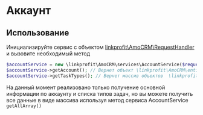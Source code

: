# Аккаунт

## Использование
Инициализируйте сервис с объектом [linkprofit\AmoCRM\RequestHandler](/docs/request.md) и вызовите необходимый метод

```php
$accountService = new \linkprofit\AmoCRM\services\AccountService($request);
$accountService->getAccount(); // Вернет объект \linkprofit\AmoCRM\entities\Account
$accountService->getTaskTypes(); // Вернет массив объектов  \linkprofit\AmoCRM\entities\TaskType
```

На данный момент реализовано только получение основной информации по аккаунту и списка типов задач, но вы можете получить все данные в виде массива используя метод сервиса AccountService  `getAllArray()`

